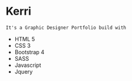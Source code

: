 # Kerri 
`It's a Graphic Designer Portfolio build with `
* HTML 5
* CSS 3
* Bootstrap 4
* SASS
* Javascript
* Jquery